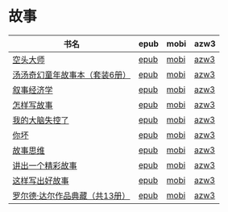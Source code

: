 # 故事

| 书名 | epub | mobi | azw3 |
| --- | --- | --- | --- |
| [空头大师](http://ct.dalanmei.com/f/31084289-578840941-8935c3) | [epub](http://ct.dalanmei.com/f/31084289-578840941-8935c3) | [mobi](http://ct.dalanmei.com/f/31084289-578844493-4293cd) | [azw3](http://ct.dalanmei.com/f/31084289-578843088-3aa308) |
| [汤汤奇幻童年故事本（套装6册）](http://ct.dalanmei.com/f/31084289-570175515-fbf333) | [epub](http://ct.dalanmei.com/f/31084289-570175515-fbf333) | [mobi](http://ct.dalanmei.com/f/31084289-570301655-92b927) | [azw3](http://ct.dalanmei.com/f/31084289-570371008-38a338) |
| [叙事经济学](http://ct.dalanmei.com/f/31084289-571713575-754ee8) | [epub](http://ct.dalanmei.com/f/31084289-571713575-754ee8) | [mobi](http://ct.dalanmei.com/f/31084289-572114282-5b78b9) | [azw3](http://ct.dalanmei.com/f/31084289-572128705-275ac6) |
| [怎样写故事](http://ct.dalanmei.com/f/31084289-571678384-d96fd8) | [epub](http://ct.dalanmei.com/f/31084289-571678384-d96fd8) | [mobi](http://ct.dalanmei.com/f/31084289-572116114-6093da) | [azw3](http://ct.dalanmei.com/f/31084289-572157186-399703) |
| [我的大脑失控了](http://ct.dalanmei.com/f/31084289-571605725-c91ef1) | [epub](http://ct.dalanmei.com/f/31084289-571605725-c91ef1) | [mobi](http://ct.dalanmei.com/f/31084289-571736731-a7ab63) | [azw3](http://ct.dalanmei.com/f/31084289-571915332-305075) |
| [你坏](http://ct.dalanmei.com/f/31084289-571551206-bc667e) | [epub](http://ct.dalanmei.com/f/31084289-571551206-bc667e) | [mobi](http://ct.dalanmei.com/f/31084289-571863594-cf542a) | [azw3](http://ct.dalanmei.com/f/31084289-572068051-23b90f) |
| [故事思维](http://ct.dalanmei.com/f/31084289-571588240-68cc40) | [epub](http://ct.dalanmei.com/f/31084289-571588240-68cc40) | [mobi](http://ct.dalanmei.com/f/31084289-571738265-8ab374) | [azw3](http://ct.dalanmei.com/f/31084289-571868623-b8a483) |
| [讲出一个精彩故事](None) | [epub](None) | [mobi](None) | [azw3](None) |
| [这样写出好故事](http://ct.dalanmei.com/f/31084289-571422073-3a6f91) | [epub](http://ct.dalanmei.com/f/31084289-571422073-3a6f91) | [mobi](http://ct.dalanmei.com/f/31084289-571781427-848052) | [azw3](http://ct.dalanmei.com/f/31084289-571881974-e1cb45) |
| [罗尔德·达尔作品典藏（共13册）](http://ct.dalanmei.com/f/31084289-571426348-aff489) | [epub](http://ct.dalanmei.com/f/31084289-571426348-aff489) | [mobi](http://ct.dalanmei.com/f/31084289-571783470-e2e3d5) | [azw3](http://ct.dalanmei.com/f/31084289-571884471-5af507) |
